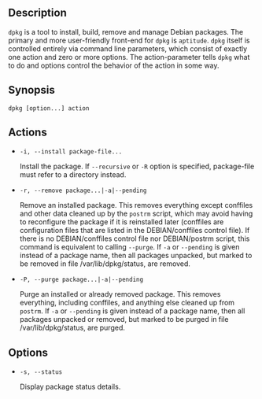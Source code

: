 ## Description

`dpkg` is a tool to install, build, remove and manage Debian packages. The primary and more user-friendly front-end for `dpkg` is `aptitude`. `dpkg` itself is controlled entirely via command line parameters, which consist of exactly one action and zero or more options. The action-parameter tells `dpkg` what to do and options control the behavior of the action in some way.

## Synopsis

`dpkg [option...] action`

## Actions

- `-i, --install package-file...`

    Install the package. If `--recursive` or `-R` option is specified, package-file must refer to a directory instead.

- `-r, --remove package...|-a|--pending`

    Remove an installed package. This removes everything except conffiles and other data cleaned up by the `postrm` script, which may avoid having to  reconfigure the package if it is reinstalled later (conffiles are configuration files that are listed in the DEBIAN/conffiles control file). If there is no DEBIAN/conffiles control file nor DEBIAN/postrm script, this command is equivalent to calling `--purge`. If `-a` or `--pending` is given instead of a  package name, then all packages unpacked, but marked to be removed in file /var/lib/dpkg/status, are removed.

- `-P, --purge package...|-a|--pending`

    Purge an installed or already removed package. This removes everything, including conffiles, and anything else cleaned up from `postrm`. If `-a` or `--pending` is given instead of a package name, then all packages unpacked or removed, but marked to be purged in file /var/lib/dpkg/status, are purged.

## Options

- `-s, --status`

    Display package status details.
